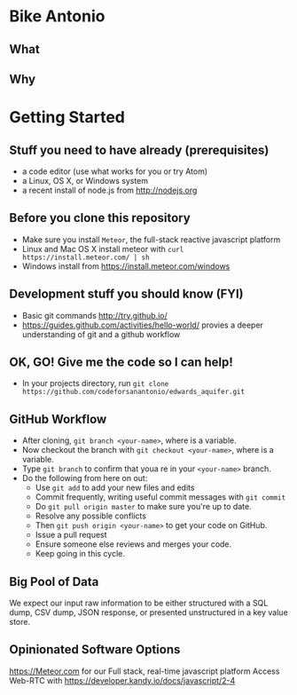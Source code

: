 # Bike Antonio

## What

## Why

# Getting Started

## Stuff you need to have already (prerequisites)
- a code editor (use what works for you or try Atom)
- a Linux, OS X, or Windows system
- a recent install of node.js from http://nodejs.org

## Before you clone this repository
- Make sure you install `Meteor`, the full-stack reactive javascript platform
- Linux and Mac OS X install meteor with `curl https://install.meteor.com/ | sh`
- Windows install from https://install.meteor.com/windows

## Development stuff you should know (FYI)
- Basic git commands http://try.github.io/
- https://guides.github.com/activities/hello-world/ provies a deeper understanding of git and a github workflow

## OK, GO! Give me the code so I can help!
- In your projects directory, run `git clone https://github.com/codeforsanantonio/edwards_aquifer.git`

## GitHub Workflow
- After cloning, `git branch <your-name>`, where <your-name> is a variable.
- Now checkout the branch with `git checkout <your-name>`, where <your-name> is a variable.
- Type `git branch` to confirm that youa re in your `<your-name>` branch.
- Do the following from here on out:
  - Use `git add` to add your new files and edits
  - Commit frequently, writing useful commit messages with `git commit`
  - Do `git pull origin master` to make sure you're up to date.
  - Resolve any possible conflicts
  - Then `git push origin <your-name>` to get your code on GitHub.
  - Issue a pull request
  - Ensure someone else reviews and merges your code.
  - Keep going in this cycle.

## Big Pool of Data
We expect our input raw information to be either structured with a SQL dump, CSV dump, JSON response, or presented unstructured in a key value store.

## Opinionated Software Options

https://Meteor.com for our Full stack, real-time javascript platform
Access Web-RTC with https://developer.kandy.io/docs/javascript/2-4
